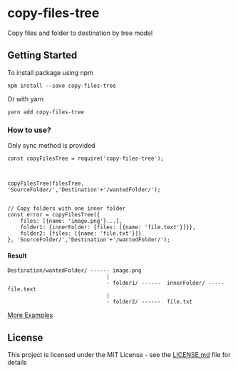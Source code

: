# copy-files-tree

Copy files and folder to destination by tree model

## Getting Started

To install package using npm
```
npm install --save copy-files-tree
```
Or with yarn
```
yarn add copy-files-tree
```

### How to use?

Only sync method is provided

```
const copyFilesTree = require('copy-files-tree');



copyFilesTree(filesTree, 'SourceFolder/','Destination'+'/wantedFolder/');


// Copy folders with one inner folder
const error = copyFilesTree({
    files: [{name: 'image.png'}...],
    folder1: {innerFolder: {files: [{name: 'file.text'}]}},
    folder2: {files: [{name: 'file.txt'}]}
}, 'SourceFolder/','Destination'+'/wantedFolder/');
```


#### Result

```
Destination/wantedFolder/ ------ image.png          
                               |       
                               - folder1/ ------  innerFolder/ ----- file.text         
                               |         
                               - folder2/ ------  file.txt       
```

[More Examples](example.js)

## License

This project is licensed under the MIT License - see the [LICENSE.md](LICENSE) file for details

